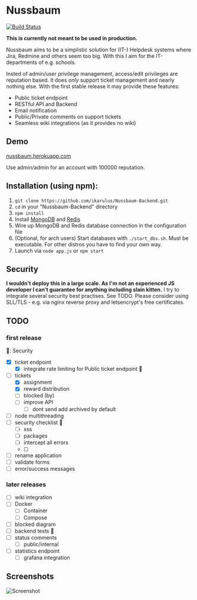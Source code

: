 # Nussbaum

[![Build Status](https://travis-ci.org/ikarulus/Nussbaum.svg?branch=master)](https://travis-ci.org/ikarulus/Nussbaum)

**This is currently not meant to be used in production.**

Nussbaum aims to be a simplistic solution for (IT-) Helpdesk systems where Jira, Redmine and others seem too big. With this I aim for the IT-departments of e.g. schools.

Insted of admin/user privilege management, access/edit privileges are reputation based. It does *only* support ticket management and nearly nothing else.
With the first stable release it may provide these features:

* Public ticket endpoint
* RESTful API and Backend
* Email notification
* Public/Private comments on support tickets
* Seamless wiki integrations (as it provides no wiki)

## Demo
[nussbaum.herokuapp.com](https://nussbaum.herokuapp.com)

Use admin/admin for an account with 100000 reputation.

## Installation (using npm):
1. `git clone https://github.com/ikarulus/Nussbaum-Backend.git`
2. `cd` in your "Nussbaum-Backend" directory
3. `npm install`
4. Install [MongoDB](https://docs.mongodb.com/manual/installation/) and [Redis](https://redis.io/topics/quickstart)
5. Wire up MongoDB and Redis database connection in the configuration file
6. (Optional, for arch users) Start databases with `./start_dbs.sh`. Must be executable. For other distros you have to find your own way.
7. Launch via `node app.js` or `npm start`

## Security
**I wouldn't deploy this in a large scale. As I'm not an experienced JS developer I can't guarantee for anything including slain kitten.**
I try to integrate several security best practises. See TODO. Please consider using SLL/TLS - e.g. via nginx reverse proxy and letsencrypt's free certificates.

## TODO
### first release
:key:: Security
- [x] ticket endpoint
    - [x] integrate rate limiting for Public ticket endpoint :key:
- [ ] tickets
    - [x] assignment
    - [x] reward distribution
    - [ ] blocked (by)
    - [ ] improve API
        - [ ] dont send add archived by default
- [ ] node multithreading
- [ ] security checklist :key:
    - [ ] xss
    - [ ] packages
    - [ ] intercept all errors
    - [ ] 
- [ ] rename application
- [ ] validate forms
- [ ] error/success messages

### later releases
- [ ] wiki integration
- [ ] Docker
    - [ ] Container
    - [ ] Compose
- [ ] blocked diagram
- [ ] backend tests :key:
- [ ] status comments
    - [ ] public/internal
- [ ] statistics endpoint
    - [ ] grafana integration

## Screenshots
![Screenshot](https://user-images.githubusercontent.com/20602537/38381227-6dae4584-3906-11e8-92e6-c8740a6319cd.png)